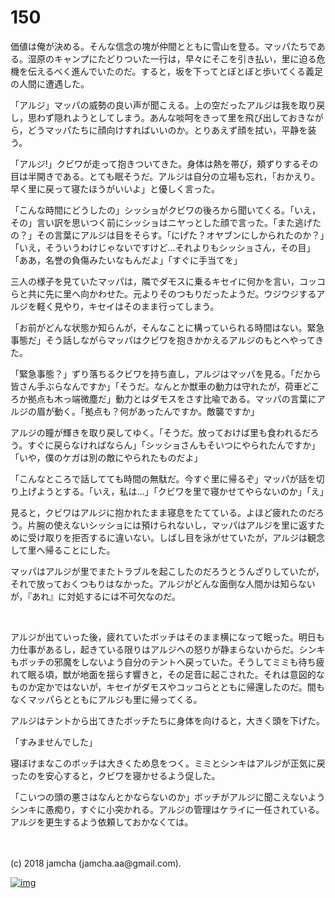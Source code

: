 # 150

価値は俺が決める。そんな信念の塊が仲間とともに雪山を登る。マッパたちである。湿原のキャンプにたどりついた一行は，早々にそこを引き払い，里に迫る危機を伝えるべく進んでいたのだ。すると，坂を下ってとぼとぼと歩いてくる義足の人間に遭遇した。  

「アルジ」マッパの威勢の良い声が聞こえる。上の空だったアルジは我を取り戻し，思わず隠れようとしてしまう。あんな啖呵をきって里を飛び出しておきながら，どうマッパたちに顔向けすればいいのか。とりあえず顔を拭い，平静を装う。  

「アルジ!」クビワが走って抱きついてきた。身体は熱を帯び，頬ずりするその目は半開きである。とても眠そうだ。アルジは自分の立場も忘れ，「おかえり。早く里に戻って寝たほうがいいよ」と優しく言った。  

「こんな時間にどうしたの」シッショがクビワの後ろから聞いてくる。「いえ，その」言い訳を思いつく前にシッショはニヤっとした顔で言った。「また逃げたの？」その言葉にアルジは目をそらす。「にげた？オヤブンにしかられたのか？」「いえ，そういうわけじゃないですけど…それよりもシッショさん，その目」「ああ，名誉の負傷みたいなもんだよ」「すぐに手当てを」  

三人の様子を見ていたマッパは，隣でダモスに乗るキセイに何かを言い，コッコらと共に先に里へ向かわせた。元よりそのつもりだったようだ。ウジウジするアルジを軽く見やり，キセイはそのまま行ってしまう。  

「お前がどんな状態か知らんが，そんなことに構っていられる時間はない。緊急事態だ」そう話しながらマッパはクビワを抱きかかえるアルジのもとへやってきた。  

「緊急事態？」ずり落ちるクビワを持ち直し，アルジはマッパを見る。「だから皆さん手ぶらなんですか」「そうだ。なんとか獣車の動力は守れたが，荷車どころか拠点も木っ端微塵だ」動力とはダモスをさす比喩である。マッパの言葉にアルジの眉が動く。「拠点も？何があったんですか。敵襲ですか」  

アルジの瞳が輝きを取り戻してゆく。「そうだ。放っておけば里も食われるだろう。すぐに戻らなければならん」「シッショさんもそいつにやられたんですか」「いや，僕のケガは別の敵にやられたものだよ」  

「こんなところで話してても時間の無駄だ。今すぐ里に帰るぞ」マッパが話を切り上げようとする。「いえ，私は…」「クビワを里で寝かせてやらないのか」「え」  

見ると，クビワはアルジに抱かれたまま寝息をたてている。よほど疲れたのだろう。片腕の使えないシッショには預けられないし，マッパはアルジを里に返すために受け取りを拒否するに違いない。しばし目を泳がせていたが，アルジは観念して里へ帰ることにした。  

マッパはアルジが里でまたトラブルを起こしたのだろうとうんざりしていたが，それで放っておくつもりはなかった。アルジがどんな面倒な人間かは知らないが，『あれ』に対処するには不可欠なのだ。  

<br>  

アルジが出ていった後，疲れていたボッチはそのまま横になって眠った。明日も力仕事があるし，起きている限りはアルジへの怒りが静まらないからだ。シンキもボッチの邪魔をしないよう自分のテントへ戻っていた。そうしてミミも待ち疲れて眠る頃，獣が地面を揺らす響きと，その足音に起こされた。それは意図的なものか定かではないが，キセイがダモスやコッコらとともに帰還したのだ。間もなくマッパらとともにアルジも里に帰ってくる。  

アルジはテントから出てきたボッチたちに身体を向けると，大きく頭を下げた。  

「すみませんでした」  

寝ぼけまなこのボッチは大きくため息をつく。ミミとシンキはアルジが正気に戻ったのを安心すると，クビワを寝かせるよう促した。  

「こいつの頭の悪さはなんとかならないのか」ボッチがアルジに聞こえないようシンキに愚痴り，すぐに小突かれる。アルジの管理はケライに一任されている。アルジを更生するよう依頼しておかなくては。  

<br>  
<br>  
(c) 2018 jamcha (jamcha.aa@gmail.com).  

[![img](http://i.creativecommons.org/l/by-nc-sa/4.0/88x31.png)](http://creativecommons.org/licenses/by-nc-sa/4.0/deed)